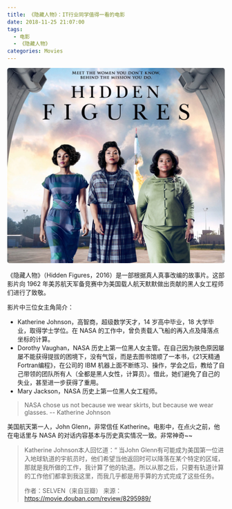 ```yaml
---
title: 《隐藏人物》：IT行业同学值得一看的电影
date: 2018-11-25 21:07:00
tags:
  - 电影
  - 《隐藏人物》
categories: Movies
---
```


<img src="/images/2018/11/film-poster.jpg" style="border-radius: 5px;">

《隐藏人物》（Hidden Figures，2016）是一部根据真人真事改编的故事片。这部影片向 1962 年美苏航天军备竞赛中为美国载人航天默默做出贡献的黑人女工程师们进行了致敬。

影片中三位女主角简介：

+ Katherine Johnson，高智商，超级数学天才，14 岁高中毕业，18 大学毕业，取得学士学位。在 NASA 的工作中，曾负责载人飞船的再入点及降落点坐标的计算。
+ Dorothy Vaughan，NASA 历史上第一位黑人女主管。在自己因为肤色原因屡屡不能获得提拔的困境下，没有气馁，而是去图书馆顺了一本书，《21天精通Fortran编程》，在公司的 IBM 机器上面不断练习、操作，学会之后，教给了自己带领的团队所有人（全都是黑人女性，计算员）。借此，她们避免了自己的失业，甚至进一步获得了重用。
+ Mary Jackson，NASA 历史上第一位黑人女工程师。

> NASA chose us not because we wear skirts, but because we wear glasses.
> -- Katherine Johnson

美国航天第一人，John Glenn，非常信任 Katherine。电影中，在点火之前，他在电话里与 NASA 的对话内容基本与历史真实情况一致。非常神奇~~

> Katherine Johnson本人回忆道：“ 当John Glenn有可能成为美国第一位进入地球轨道的宇航员时，他们希望当他返回时可以降落在某个特定的区域，那就是我所做的工作，我计算了他的轨道。所以从那之后，只要有轨道计算的工作他们都拿到我这里，而我几乎都是用手算的方式完成了这些任务。
>
> 作者：SELVEN（来自豆瓣）
> 来源：https://movie.douban.com/review/8295989/



